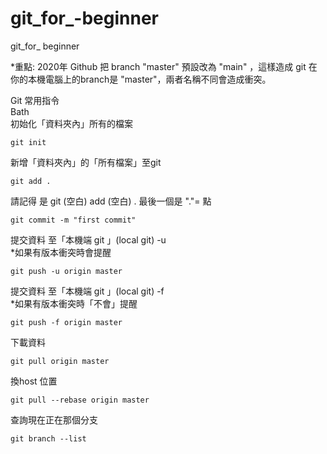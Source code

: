 # git_for_-beginner
git_for_ beginner
    
*重點: 2020年 Github 把 branch "master" 預設改為 "main" ，這樣造成 git  在你的本機電腦上的branch是 "master"，兩者名稱不同會造成衝突。  
  
Git 常用指令  
Bath  
初始化「資料夾內」所有的檔案  
```  
git init  
```  
  
新增「資料夾內」的「所有檔案」至git  
```  
git add .  
```  
請記得 是 git (空白) add (空白) .     最後一個是 "."= 點  
  
  
```  
git commit -m "first commit"  
```    
  
提交資料  至「本機端 git 」(local git) -u   
*如果有版本衝突時會提醒  
```  
git push -u origin master  
```    
  
提交資料  至「本機端 git 」(local git) -f  
*如果有版本衝突時「不會」提醒  
```  
git push -f origin master  
```    
  
下載資料
```  
git pull origin master  
```    
  
換host 位置  
```  
git pull --rebase origin master  
```  
  
查詢現在正在那個分支
```  
git branch --list  
```  


